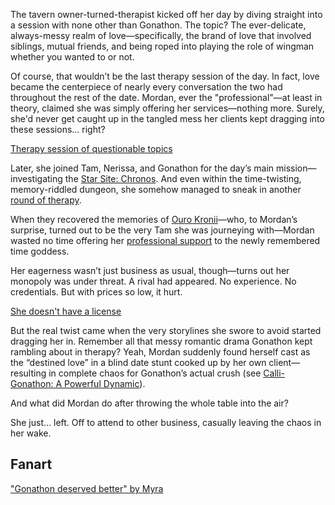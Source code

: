 <!-- title: Mordan Ramsey -->
<!-- status: Alive -->

The tavern owner-turned-therapist kicked off her day by diving straight into a session with none other than Gonathon. The topic? The ever-delicate, always-messy realm of love—specifically, the brand of love that involved siblings, mutual friends, and being roped into playing the role of wingman whether you wanted to or not.

Of course, that wouldn’t be the last therapy session of the day. In fact, love became the centerpiece of nearly every conversation the two had throughout the rest of the date. Mordan, ever the "professional"—at least in theory, claimed she was simply offering her services—nothing more. Surely, she'd never get caught up in the tangled mess her clients kept dragging into these sessions... right?

[Therapy session of questionable topics](#embed:https://www.youtube.com/live/AVolo2GU708?si=4AnsPPNT_wg8l5Ml&t=215)

Later, she joined Tam, Nerissa, and Gonathon for the day’s main mission—investigating the [Star Site: Chronos](https://www.youtube.com/live/AVolo2GU708?si=lAhFFA_4EjWnc_FJ&t=4562). And even within the time-twisting, memory-riddled dungeon, she somehow managed to sneak in another [round of therapy](https://www.youtube.com/live/AVolo2GU708?si=P7SB05k5Jd07spd9&t=7538).

When they recovered the memories of [Ouro Kronii](https://www.youtube.com/live/AVolo2GU708?si=SEplOgl1s3k3hXcx&t=7906)—who, to Mordan’s surprise, turned out to be the very Tam she was journeying with—Mordan wasted no time offering her [professional support](https://www.youtube.com/live/AVolo2GU708?si=1nQSEO7cubwb8rFH&t=8151) to the newly remembered time goddess.

Her eagerness wasn’t just business as usual, though—turns out her monopoly was under threat. A rival had appeared. No experience. No credentials. But with prices so low, it hurt.

[She doesn't have a license](#embed:https://www.youtube.com/live/AVolo2GU708?si=jllaYw_Lnzhq52cC&t=3403)

But the real twist came when the very storylines she swore to avoid started dragging her in. Remember all that messy romantic drama Gonathon kept rambling about in therapy? Yeah, Mordan suddenly found herself cast as the “destined love” in a blind date stunt cooked up by her own client—resulting in complete chaos for Gonathon’s actual crush (see [Calli-Gonathon: A Powerful Dynamic](#edge:calli-gigi)).

And what did Mordan do after throwing the whole table into the air?

She just... left. Off to attend to other business, casually leaving the chaos in her wake.

## Fanart

["Gonathon deserved better" by Myra](https://x.com/maybe_myra28/status/1920143568561180880)

<!-- shiori, calli -->
